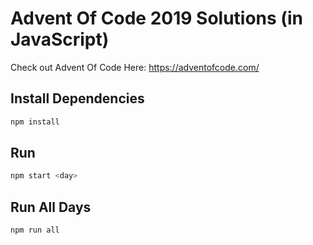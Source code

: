 # Advent Of Code 2019 Solutions (in JavaScript)

Check out Advent Of Code Here: https://adventofcode.com/

## Install Dependencies

```bash
npm install
```

## Run

```bash
npm start <day>
```

## Run All Days
```bash
npm run all
```